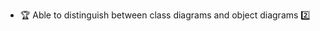 * <span id="outcome-misc-objectVsClassDiagrams-one">:trophy: Able to distinguish between class diagrams and object diagrams :two:</span>
